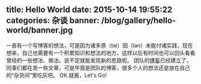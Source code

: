 title: Hello World
date: 2015-10-14 19:55:22
categories: 杂谈
banner: /blog/gallery/hello-world/banner.jpg
---
一直有一个写博客的想法，可是因为诸多原（tai）因（lan）未能付诸实践，现在想来，自己也需要有一个积累知识和想法的地方，这样以后有时间也可以回头看看曾经的一些想法、做法，说不定就能发现新的思路呢。
团队的[博客](http://xgfe.github.io/)已经建立了，同事们都在发一些文章，可是毕竟是团队的博客，很多个人的想法还是放在自己的“杂货间”里吃灰吧。
OK.就酱，Let's Go!
